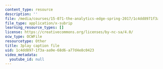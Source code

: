 ```yaml
---
content_type: resource
description: ''
file: /media/courses/15-071-the-analytics-edge-spring-2017/1c4dd8971f3aaa9e68d6a77d4e8c0423_35kwBJQwmLg.srt
file_type: application/x-subrip
learning_resource_types: []
license: https://creativecommons.org/licenses/by-nc-sa/4.0/
ocw_type: OCWFile
resourcetype: Other
title: 3play caption file
uid: 1c4dd897-1f3a-aa9e-68d6-a77d4e8c0423
video_metadata:
  youtube_id: null
---
```

